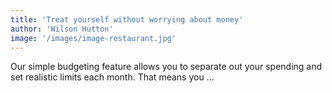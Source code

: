 ```yaml
---
title: 'Treat yourself without worrying about money'
author: 'Wilson Hutton'
image: '/images/image-restaurant.jpg'
---
```


Our simple budgeting feature allows you to separate out your spending and set realistic limits each month. That means you ...
